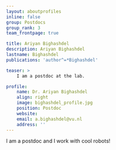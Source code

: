 ```yaml
---
layout: aboutprofiles
inline: false
group: Postdocs
group_rank: 3
team_frontpage: true

title: Ariyan Bighashdel
description: Ariyan Bighashdel
lastname: Bighashdel
publications: 'author^=*Bighashdel'

teaser: >
    I am a postdoc at the lab.

profile:
    name: Dr. Ariyan Bighashdel
    align: right
    image: bighashdel_profile.jpg
    position: Postdoc
    website:
    email: a.bighashdel@vu.nl
    address: ''
---
```


I am a postdoc and I work with cool robots!
